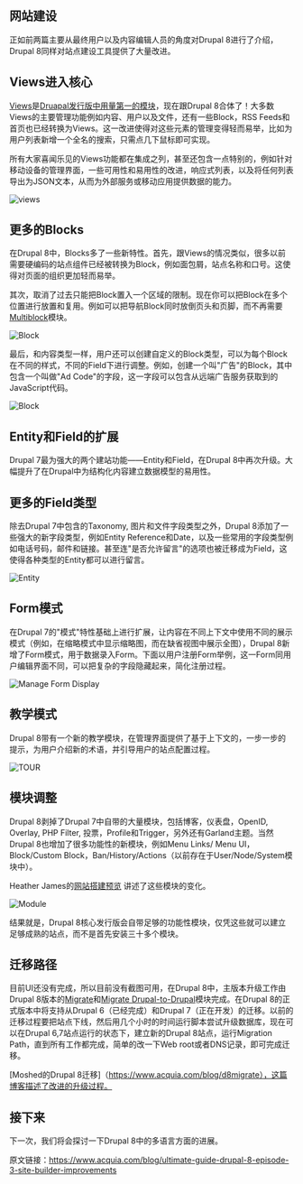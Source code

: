 ## 网站建设
正如前两篇主要从最终用户以及内容编辑人员的角度对Drupal 8进行了介绍，Drupal 8同样对站点建设工具提供了大量改进。

## Views进入核心

[Views](https://drupal.org/project/views)是[Druapal发行版中用量第一的模块](https://drupal.org/project/usage)，现在跟Drupal 8合体了！大多数Views的主要管理功能例如内容、用户以及文件，还有一些Block，RSS Feeds和首页也已经转换为Views。这一改进使得对这些元素的管理变得轻而易举，比如为用户列表新增一个全名的搜索，只需点几下鼠标即可实现。

所有大家喜闻乐见的Views功能都在集成之列，甚至还包含一点特别的，例如针对移动设备的管理界面，一些可用性和易用性的改进，响应式列表，以及将任何列表导出为JSON文本，从而为外部服务或移动应用提供数据的能力。

![views](https://www.acquia.com/sites/default/files/screen_shot_2014-05-19_at_8.39.32_pm.png)

## 更多的Blocks

在Drupal 8中，Blocks多了一些新特性。首先，跟Views的情况类似，很多以前需要硬编码的站点组件已经被转换为Block，例如面包屑，站点名称和口号。这使得对页面的组织更加轻而易举。

其次，取消了过去只能把Block置入一个区域的限制。现在你可以把Block在多个位置进行放置和复用。例如可以把导航Block同时放倒页头和页脚，而不再需要[Multiblock](https://drupal.org/project/multiblock)模块。

![Block](https://www.acquia.com/sites/default/files/screen_shot_2014-05-19_at_9.49.53_pm.png)

最后，和内容类型一样，用户还可以创建自定义的Block类型，可以为每个Block在不同的样式，不同的Field下进行调整。例如，创建一个叫"广告"的Block，其中包含一个叫做"Ad Code"的字段，这一字段可以包含从远端广告服务获取到的JavaScript代码。

![Block](https://www.acquia.com/sites/default/files/screen_shot_2014-05-20_at_8.52.10_pm.png)

## Entity和Field的扩展
Drupal 7最为强大的两个建站功能——Entity和Field，在Drupal 8中再次升级。大幅提升了在Drupal中为结构化内容建立数据模型的易用性。

## 更多的Field类型

除去Drupal 7中包含的Taxonomy, 图片和文件字段类型之外，Drupal 8添加了一些强大的新字段类型，例如Entity Reference和Date，以及一些常用的字段类型例如电话号码，邮件和链接。甚至连"是否允许留言"的选项也被迁移成为Field，这使得各种类型的Entity都可以进行留言。

![Entity](https://www.acquia.com/sites/default/files/screen_shot_2014-05-19_at_9.03.24_pm.png)

## Form模式

在Drupal 7的"模式"特性基础上进行扩展，让内容在不同上下文中使用不同的展示模式（例如，在缩略模式中显示缩略图，而在缺省视图中展示全图），Drupal 8新增了Form模式，用于数据录入Form。下面以用户注册Form举例，这一Form同用户编辑界面不同，可以把复杂的字段隐藏起来，简化注册过程。

![Manage Form Display](https://www.acquia.com/sites/default/files/screen_shot_2014-05-20_at_8.43.18_pm.png)

## 教学模式

Drupal 8带有一个新的教学模块，在管理界面提供了基于上下文的，一步一步的提示，为用户介绍新的术语，并引导用户的站点配置过程。

![TOUR](https://www.acquia.com/sites/default/files/screen_shot_2014-05-19_at_9.31.55_pm.png)

## 模块调整

Drupal 8剥掉了Drupal 7中自带的大量模块，包括博客，仪表盘，OpenID, Overlay, PHP Filter, 投票，Profile和Trigger，另外还有Garland主题。当然Drupal 8也增加了很多功能性的新模块，例如Menu Links/ Menu UI，Block/Custom Block，Ban/History/Actions（以前存在于User/Node/System模块中）。

Heather James的[网站搭建预览](https://www.acquia.com/blog/tutorial-drupal-8-site-building-preview-less-more)
讲述了这些模块的变化。

![Module](https://www.acquia.com/sites/default/files/screen_shot_2014-05-19_at_10.02.50_pm.png)

结果就是，Drupal 8核心发行版会自带足够的功能性模块，仅凭这些就可以建立足够成熟的站点，而不是首先安装三十多个模块。

## 迁移路径

目前UI还没有完成，所以目前没有截图可用，在Drupal 8中，主版本升级工作由Drupal 8版本的[Migrate](https://drupal.org/project/migrate)和[Migrate Drupal-to-Drupal](https://drupal.org/project/migrate_d2d)模块完成。在Drupal 8的正式版本中将支持从Drupal 6（已经完成）和Drupal 7（正在开发）的迁移。以前的迁移过程要把站点下线，然后用几个小时的时间运行脚本尝试升级数据库，现在可以在Drupal 6,7站点运行的状态下，建立新的Drupal 8站点，运行Migration Path，直到所有工作都完成，简单的改一下Web root或者DNS记录，即可完成迁移。

[Moshed的Drupal 8迁移]（https://www.acquia.com/blog/d8migrate），这篇博客描述了改进的升级过程。

## 接下来

下一次，我们将会探讨一下Drupal 8中的多语言方面的进展。

原文链接：https://www.acquia.com/blog/ultimate-guide-drupal-8-episode-3-site-builder-improvements